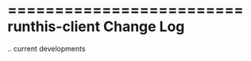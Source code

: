 =========================
runthis-client Change Log
=========================

.. current developments
